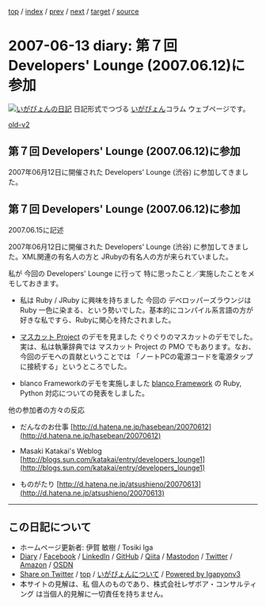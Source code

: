 [top](../index.html) 
 / [index](index.html) 
 / [prev](ig070611.html) 
 / [next](ig070615.html) 
 / [target](https://www.igapyon.jp/igapyon/diary/2007/ig070613.html) 
 / [source](https://github.com/igapyon/diary/blob/master/2007/ig070613.src.md) 

2007-06-13 diary: 第７回 Developers' Lounge (2007.06.12)に参加
=====================================================================================================
[![いがぴょんの日記](https://www.igapyon.jp/igapyon/diary/images/iga200306s.jpg "いがぴょん")](https://www.igapyon.jp/igapyon/diary/memo/memoigapyon.html) 日記形式でつづる [いがぴょん](https://www.igapyon.jp/igapyon/diary/memo/memoigapyon.html)コラム ウェブページです。

[old-v2](ig070613-orig.html)

## 第７回 Developers' Lounge (2007.06.12)に参加

2007年06月12日に開催された Developers' Lounge (渋谷) に参加してきました。


## 第７回 Developers' Lounge (2007.06.12)に参加

2007.06.15に記述

2007年06月12日に開催された Developers' Lounge (渋谷) に参加してきました。XML関連の有名人の方と JRubyの有名人の方が来られていました。

私が 今回の Developers' Lounge に行って 特に思ったこと／実施したことをメモしておきます。

* 私は Ruby / JRuby に興味を持ちました
  今回の デベロッパーズラウンジは Ruby 一色に染まる、という勢いでした。基本的にコンパイル系言語の方が好きな私ですら、Rubyに関心を持たされました。
  
* [マスカット Project](http://maskat.sourceforge.jp/) のデモを見ました
  ぐりぐりのマスカットのデモでした。実は、私は執筆辞典では マスカット Project の PMO でもあります。なお、今回のデモへの貢献ということでは 「ノートPCの電源コードを電源タップに接続する」というところでした。
  
* blanco Frameworkのデモを実施しました
  [blanco Framework](https://www.igapyon.jp/blanco/blanco.ja.html) の Ruby, Python 対応についての発表をしました。

他の参加者の方々の反応

* だんなのお仕事
  [http://d.hatena.ne.jp/hasebean/20070612](http://d.hatena.ne.jp/hasebean/20070612)
  
* Masaki Katakai's Weblog
  [http://blogs.sun.com/katakai/entry/developers_lounge1](http://blogs.sun.com/katakai/entry/developers_lounge1)
  
* ものがたり
  [http://d.hatena.ne.jp/atsushieno/20070613](http://d.hatena.ne.jp/atsushieno/20070613)


----------------------------------------------------------------------------------------------------

## この日記について

* ホームページ更新者: 伊賀 敏樹 / Tosiki Iga
* [Diary](https://www.igapyon.jp/igapyon/diary/) / [Facebook](https://www.facebook.com/igapyon) / [LinkedIn](https://www.linkedin.com/in/toshikiiga) / [GitHub](https://github.com/igapyon) / [Qiita](https://qiita.com/igapyon) / [Mastodon](https://social.vivaldi.net/@igapyon) / [Twitter](https://twitter.com/ToshikiIga) / [Amazon](https://www.amazon.co.jp/%E4%BC%8A%E8%B3%80-%E6%95%8F%E6%A8%B9/e/B004LTQWCQ) / [OSDN](https://ja.osdn.net/users/iga/)
* [Share on Twitter](https://twitter.com/intent/tweet?hashtags=igapyon%2Cdiary%2C%E3%81%84%E3%81%8C%E3%81%B4%E3%82%87%E3%82%93&text=%E7%AC%AC%EF%BC%97%E5%9B%9E+Developers%27+Lounge+%282007.06.12%29%E3%81%AB%E5%8F%82%E5%8A%A0&url=https%3A%2F%2Fwww.igapyon.jp%2Figapyon%2Fdiary%2F2007%2Fig070613.html) / [top](../index.html) / [いがぴょんについて](https://www.igapyon.jp/igapyon/diary/memo/memoigapyon.html) / [Powered by Igapyonv3](https://github.com/igapyon/igapyonv3)
* 本サイトの見解は、私 個人のものであり、株式会社レザボア・コンサルティング は当個人的見解に一切責任を持ちません。 
